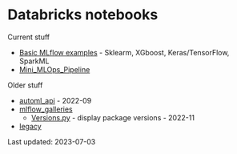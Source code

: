 # Databricks notebooks

Current stuff
* [Basic MLflow examples](basic) - Sklearm, XGboost, Keras/TensorFlow, SparkML
* [Mini_MLOps_Pipeline](Mini_MLOps_Pipeline) 

Older stuff
* [automl_api](automl_api) - 2022-09
* [mlflow_galleries](mlflow_galleries) 
  * [Versions.py](mlflow_galleries/Versions.py) - display package versions - 2022-11
* [legacy](legacy)

Last updated: 2023-07-03
